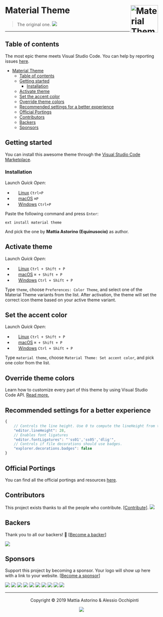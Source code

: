 
# Material Theme [<img src="https://rawcdn.githack.com/material-theme/vsc-material-theme/790fc5d2872f10d5a903f449c90c1fa1502d7e53/logo.png" alt="Material Theme" width="90" height="90" align="right">](https://material-theme.site/)
>The original one. <a href="https://marketplace.visualstudio.com/items?itemName=Equinusocio.vsc-material-theme#review-details"><img src="https://img.shields.io/badge/marketplace-gray.svg?colorA=655BE1&colorB=4F44D6&style=flat-square"/></a>

---
## Table of contents

The most epic theme meets Visual Studio Code. You can help by reporting issues [here](https://github.com/material-theme/vsc-material-theme/issues).

- [Material Theme ](#material-theme-)
  - [Table of contents](#table-of-contents)
  - [Getting started](#getting-started)
    - [Installation](#installation)
  - [Activate theme](#activate-theme)
  - [Set the accent color](#set-the-accent-color)
  - [Override theme colors](#override-theme-colors)
  - [Recommended settings for a better experience](#recommended-settings-for-a-better-experience)
  - [Official Portings](#official-portings)
  - [Contributors](#contributors)
  - [Backers](#backers)
  - [Sponsors](#sponsors)


## Getting started

You can install this awesome theme through the [Visual Studio Code Marketplace](https://marketplace.visualstudio.com/items?itemName=Equinusocio.vsc-material-theme).

### Installation

Launch *Quick Open*:
  - <img src="https://www.kernel.org/theme/images/logos/favicon.png" width=16 height=16/> <a href="https://code.visualstudio.com/shortcuts/keyboard-shortcuts-linux.pdf">Linux</a> `Ctrl+P`
  - <img src="https://developer.apple.com/favicon.ico" width=16 height=16/> <a href="https://code.visualstudio.com/shortcuts/keyboard-shortcuts-macos.pdf">macOS</a> `⌘P`
  - <img src="https://www.microsoft.com/favicon.ico" width=16 height=16/> <a href="https://code.visualstudio.com/shortcuts/keyboard-shortcuts-windows.pdf">Windows</a> `Ctrl+P`

Paste the following command and press `Enter`:

```shell
ext install material theme
```

And pick the one by **Mattia Astorino (Equinusocio)** as author.

## Activate theme

Launch *Quick Open*:

  - <img src="https://www.kernel.org/theme/images/logos/favicon.png" width=16 height=16/> <a href="https://code.visualstudio.com/shortcuts/keyboard-shortcuts-linux.pdf">Linux</a> `Ctrl + Shift + P`
  - <img src="https://developer.apple.com/favicon.ico" width=16 height=16/> <a href="https://code.visualstudio.com/shortcuts/keyboard-shortcuts-macos.pdf">macOS</a> `⌘ + Shift + P`
  - <img src="https://www.microsoft.com/favicon.ico" width=16 height=16/> <a href="https://code.visualstudio.com/shortcuts/keyboard-shortcuts-windows.pdf">Windows</a> `Ctrl + Shift + P`

Type `theme`, choose `Preferences: Color Theme`, and select one of the Material Theme variants from the list. After activation, the theme will set the correct icon theme based on your active theme variant.

## Set the accent color

Launch *Quick Open*:

  - <img src="https://www.kernel.org/theme/images/logos/favicon.png" width=16 height=16/> <a href="https://code.visualstudio.com/shortcuts/keyboard-shortcuts-linux.pdf">Linux</a> `Ctrl + Shift + P`
  - <img src="https://developer.apple.com/favicon.ico" width=16 height=16/> <a href="https://code.visualstudio.com/shortcuts/keyboard-shortcuts-macos.pdf">macOS</a> `⌘ + Shift + P`
  - <img src="https://www.microsoft.com/favicon.ico" width=16 height=16/> <a href="https://code.visualstudio.com/shortcuts/keyboard-shortcuts-windows.pdf">Windows</a> `Ctrl + Shift + P`

Type `material theme`, choose `Material Theme: Set accent color`, and pick one color from the list.


## Override theme colors

Learn how to customize every part of this theme by using Visual Studio Code API. [Read more.](https://github.com/material-theme/vsc-material-theme/discussions/1274)

## Recommended settings for a better experience

```js
{
    // Controls the line height. Use 0 to compute the lineHeight from the fontSize.
    "editor.lineHeight": 28,
    // Enables font ligatures
    "editor.fontLigatures": "'ss01','ss05','dlig'",
    // Controls if file decorations should use badges.
    "explorer.decorations.badges": false
}
```

## Official Portings

You can find all the official portings and resources [here](https://github.com/material-theme/vsc-material-theme/discussions/1279).

## Contributors

This project exists thanks to all the people who contribute. [[Contribute]](CONTRIBUTING.md).
<a href="graphs/contributors"><img src="https://opencollective.com/material-theme/contributors.svg?width=890" /></a>


## Backers

Thank you to all our backers! 🙏 [[Become a backer](https://opencollective.com/material-theme#backer)]

<a href="https://opencollective.com/material-theme#backers" target="_blank"><img src="https://opencollective.com/material-theme/backers.svg?width=890"></a>


## Sponsors

Support this project by becoming a sponsor. Your logo will show up here with a link to your website. [[Become a sponsor](https://opencollective.com/material-theme#sponsor)]

<a href="https://opencollective.com/material-theme/sponsor/0/website" target="_blank"><img src="https://opencollective.com/material-theme/sponsor/0/avatar.svg"></a>
<a href="https://opencollective.com/material-theme/sponsor/1/website" target="_blank"><img src="https://opencollective.com/material-theme/sponsor/1/avatar.svg"></a>
<a href="https://opencollective.com/material-theme/sponsor/2/website" target="_blank"><img src="https://opencollective.com/material-theme/sponsor/2/avatar.svg"></a>
<a href="https://opencollective.com/material-theme/sponsor/3/website" target="_blank"><img src="https://opencollective.com/material-theme/sponsor/3/avatar.svg"></a>
<a href="https://opencollective.com/material-theme/sponsor/4/website" target="_blank"><img src="https://opencollective.com/material-theme/sponsor/4/avatar.svg"></a>
<a href="https://opencollective.com/material-theme/sponsor/5/website" target="_blank"><img src="https://opencollective.com/material-theme/sponsor/5/avatar.svg"></a>
<a href="https://opencollective.com/material-theme/sponsor/6/website" target="_blank"><img src="https://opencollective.com/material-theme/sponsor/6/avatar.svg"></a>
<a href="https://opencollective.com/material-theme/sponsor/7/website" target="_blank"><img src="https://opencollective.com/material-theme/sponsor/7/avatar.svg"></a>
<a href="https://opencollective.com/material-theme/sponsor/8/website" target="_blank"><img src="https://opencollective.com/material-theme/sponsor/8/avatar.svg"></a>
<a href="https://opencollective.com/material-theme/sponsor/9/website" target="_blank"><img src="https://opencollective.com/material-theme/sponsor/9/avatar.svg"></a>

---

<p align="center"> <img src="https://equinusocio.gallerycdn.vsassets.io/extensions/material-theme/vsc-material-theme/0.0.14/1494970083238/Microsoft.VisualStudio.Services.Icons.Default" width=16 height=16/> Copyright &copy; 2019 Mattia Astorino & Alessio Occhipinti</p>

<p align="center"><a href="http://www.apache.org/licenses/LICENSE-2.0"><img src="https://img.shields.io/badge/License-Apache_2.0-5E81AC.svg?style=flat-square"/></a></p>
